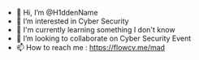 - 👋 Hi, I’m @H1ddenName
- 👀 I’m interested in Cyber Security
- 🌱 I'm currently learning something I don't know
- 💞️ I’m looking to collaborate on Cyber Security Event
- 📫 How to reach me : https://flowcv.me/mad

<!---
Sharing is Caring and don't forget to keep humble
-Hidden Name-
--->
